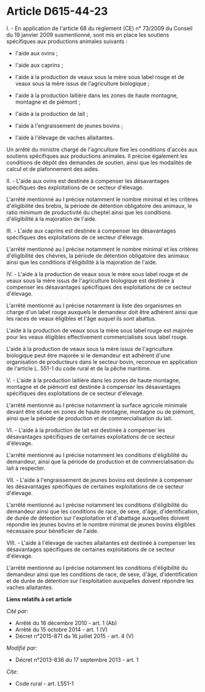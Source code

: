 # Article D615-44-23

I. - En application de l'article 68 du règlement (CE) n° 73/2009 du Conseil du 19 janvier 2009 susmentionné, sont mis en
place les soutiens spécifiques aux productions animales suivants :

- l'aide aux ovins ;

- l'aide aux caprins ;

- l'aide à la production de veaux sous la mère sous label rouge et de veaux sous la mère issus de l'agriculture biologique ;

- l'aide à la production laitière dans les zones de haute montagne, montagne et de piémont ;

- l'aide à la production de lait ;

- l'aide à l'engraissement de jeunes bovins ;

- l'aide à l'élevage de vaches allaitantes. 

Un arrêté du ministre chargé de l'agriculture fixe les conditions d'accès aux soutiens spécifiques aux productions animales.
Il précise également les conditions de dépôt des demandes de soutien, ainsi que les modalités de calcul et de plafonnement
des aides.  

II. - L'aide aux ovins est destinée à compenser les désavantages spécifiques des exploitations de ce secteur d'élevage.

L'arrêté mentionné au I précise notamment le nombre minimal et les critères d'éligibilité des brebis, la période de détention
obligatoire des animaux, le ratio minimum de productivité du cheptel ainsi que les conditions d'éligibilité à la majoration
de l'aide. 

III. - L'aide aux caprins est destinée à compenser les désavantages spécifiques des exploitations de ce secteur d'élevage.

L'arrêté mentionné au I précise notamment le nombre minimal et les critères d'éligibilité des chèvres, la période de
détention obligatoire des animaux ainsi que les conditions d'éligibilité à la majoration de l'aide. 

IV. - L'aide à la production de veaux sous le mère sous label rouge et de veaux sous la mère issus de l'agriculture
biologique est destinée à compenser les désavantages spécifiques des exploitations de ce secteur d'élevage.

L'arrêté mentionné au I précise notamment la liste des organismes en charge d'un label rouge auxquels le demandeur doit être
adhérent ainsi que les races de veaux éligibles et l'âge auquel ils sont abattus.

L'aide à la production de veaux sous la mère sous label rouge est majorée pour les veaux éligibles effectivement
commercialisés sous label rouge.

L'aide à la production de veaux sous la mère issus de l'agriculture biologique peut être majorée si le demandeur est adhérent
d'une organisation de producteurs dans le secteur bovin, reconnue en application de l'article L. 551-1 du code rural et de la
pêche maritime.

V. - L'aide à la production laitière dans les zones de haute montagne, montagne et de piémont est destinée à compenser les
désavantages spécifiques des exploitations de ce secteur d'élevage.

L'arrêté mentionné au I précise notamment la surface agricole minimale devant être située en zones de haute montagne,
montagne ou de piémont, ainsi que la période de production et de commercialisation du lait. 

VI. - L'aide à la production de lait est destinée à compenser les désavantages spécifiques de certaines exploitations de ce
secteur d'élevage.

L'arrêté mentionné au I précise notamment les conditions d'éligibilité du demandeur, ainsi que la période de production et de
commercialisation du lait à respecter.

VII. - L'aide à l'engraissement de jeunes bovins est destinée à compenser les désavantages spécifiques de certaines
exploitations de ce secteur d'élevage.

L'arrêté mentionné au I précise notamment les conditions d'éligibilité du demandeur ainsi que les conditions de race, de
sexe, d'âge, d'identification, de durée de détention sur l'exploitation et d'abattage auxquelles doivent répondre les jeunes
bovins et le nombre minimal de jeunes bovins éligibles nécessaire pour bénéficier de l'aide.

VIII. - L'aide à l'élevage de vaches allaitantes est destinée à compenser les désavantages spécifiques de certaines
exploitations de ce secteur d'élevage.

L'arrêté mentionné au I précise notamment les conditions d'éligibilité du demandeur ainsi que les conditions de race, de
sexe, d'âge, d'identification et de durée de détention sur l'exploitation auxquelles doivent répondre les vaches allaitantes.

**Liens relatifs à cet article**

_Cité par_:

  - Arrêté du 16 décembre 2010 - art. 1 (Ab)
  - Arrêté du 15 octobre 2014 - art. 1 (V)
  - Décret n°2015-871 du 16 juillet 2015 - art. 4 (V)

_Modifié par_:

  - Décret n°2013-836 du 17 septembre 2013 - art. 1

_Cite_:

  - Code rural - art. L551-1
